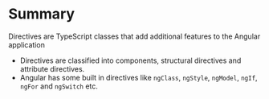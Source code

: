 # Summary

Directives are TypeScript classes that add additional features to the Angular application

- Directives are classified into components, structural directives and attribute directives.
- Angular has some built in directives like `ngClass`, `ngStyle`, `ngModel`, `ngIf`, `ngFor` and `ngSwitch` etc.

